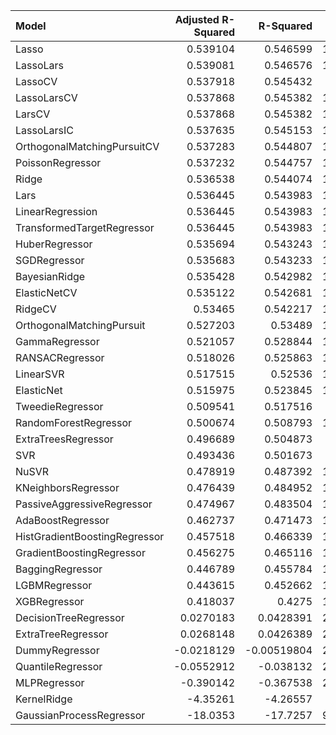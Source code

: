 | Model                         |   Adjusted R-Squared |    R-Squared |    RMSE |    Pearson |   Spearman |   Time Taken |
|:------------------------------|---------------------:|-------------:|--------:|-----------:|-----------:|-------------:|
| Lasso                         |            0.539104  |   0.546599   | 15.1215 |   0.740747 |   0.742804 |   0.00311017 |
| LassoLars                     |            0.539081  |   0.546576   | 15.1219 |   0.740733 |   0.742857 |   0.00422621 |
| LassoCV                       |            0.537918  |   0.545432   | 15.141  |   0.740818 |   0.74315  |   0.0633318  |
| LassoLarsCV                   |            0.537868  |   0.545382   | 15.1418 |   0.740805 |   0.743115 |   0.00841808 |
| LarsCV                        |            0.537868  |   0.545382   | 15.1418 |   0.740805 |   0.743115 |   0.00552607 |
| LassoLarsIC                   |            0.537635  |   0.545153   | 15.1456 |   0.74081  |   0.743143 |   0.00631309 |
| OrthogonalMatchingPursuitCV   |            0.537283  |   0.544807   | 15.1514 |   0.740818 |   0.74315  |   0.0041821  |
| PoissonRegressor              |            0.537232  |   0.544757   | 15.1522 |   0.741581 |   0.739536 |   0.0257881  |
| Ridge                         |            0.536538  |   0.544074   | 15.1636 |   0.740293 |   0.743139 |   0.00296903 |
| Lars                          |            0.536445  |   0.543983   | 15.1651 |   0.740317 |   0.743164 |   0.00929499 |
| LinearRegression              |            0.536445  |   0.543983   | 15.1651 |   0.740317 |   0.743164 |   0.0135291  |
| TransformedTargetRegressor    |            0.536445  |   0.543983   | 15.1651 |   0.740317 |   0.743164 |   0.00297117 |
| HuberRegressor                |            0.535694  |   0.543243   | 15.1774 |   0.741716 |   0.743488 |   0.00526404 |
| SGDRegressor                  |            0.535683  |   0.543233   | 15.1775 |   0.739052 |   0.741979 |   0.00348902 |
| BayesianRidge                 |            0.535428  |   0.542982   | 15.1817 |   0.739288 |   0.741736 |   0.00303292 |
| ElasticNetCV                  |            0.535122  |   0.542681   | 15.1867 |   0.739011 |   0.742237 |   0.0180519  |
| RidgeCV                       |            0.53465   |   0.542217   | 15.1944 |   0.738716 |   0.741696 |   0.0029428  |
| OrthogonalMatchingPursuit     |            0.527203  |   0.53489    | 15.3155 |   0.73463  |   0.73626  |   0.00284696 |
| GammaRegressor                |            0.521057  |   0.528844   | 15.4147 |   0.734159 |   0.731491 |   0.00457597 |
| RANSACRegressor               |            0.518026  |   0.525863   | 15.4634 |   0.738713 |   0.743929 |   0.0537481  |
| LinearSVR                     |            0.517515  |   0.52536    | 15.4716 |   0.734012 |   0.73826  |   0.00809431 |
| ElasticNet                    |            0.515975  |   0.523845   | 15.4963 |   0.726711 |   0.733674 |   0.00317574 |
| TweedieRegressor              |            0.509541  |   0.517516   | 15.599  |   0.724625 |   0.731481 |   0.0052619  |
| RandomForestRegressor         |            0.500674  |   0.508793   | 15.7393 |   0.71995  |   0.718511 |   0.172786   |
| ExtraTreesRegressor           |            0.496689  |   0.504873   | 15.802  |   0.715989 |   0.718934 |   0.0705109  |
| SVR                           |            0.493436  |   0.501673   | 15.853  |   0.711509 |   0.716464 |   0.00949574 |
| NuSVR                         |            0.478919  |   0.487392   | 16.0785 |   0.705627 |   0.708925 |   0.00711513 |
| KNeighborsRegressor           |            0.476439  |   0.484952   | 16.1168 |   0.708828 |   0.715827 |   0.00331068 |
| PassiveAggressiveRegressor    |            0.474967  |   0.483504   | 16.1394 |   0.739043 |   0.741943 |   0.00306392 |
| AdaBoostRegressor             |            0.462737  |   0.471473   | 16.3263 |   0.709565 |   0.713371 |   0.0360341  |
| HistGradientBoostingRegressor |            0.457518  |   0.466339   | 16.4054 |   0.697163 |   0.700286 |   2.58104    |
| GradientBoostingRegressor     |            0.456275  |   0.465116   | 16.4242 |   0.693825 |   0.696547 |   0.125156   |
| BaggingRegressor              |            0.446789  |   0.455784   | 16.5668 |   0.688567 |   0.68964  |   0.0151851  |
| LGBMRegressor                 |            0.443615  |   0.452662   | 16.6143 |   0.68798  |   0.693152 |   0.234939   |
| XGBRegressor                  |            0.418037  |   0.4275     | 16.9919 |   0.68442  |   0.686031 |   0.428195   |
| DecisionTreeRegressor         |            0.0270183 |   0.0428391  | 21.9708 |   0.546523 |   0.550059 |   0.00403905 |
| ExtraTreeRegressor            |            0.0268148 |   0.0426389  | 21.9731 |   0.569044 |   0.572586 |   0.00310707 |
| DummyRegressor                |           -0.0218129 |  -0.00519804 | 22.5154 | nan        | nan        |   0.00267005 |
| QuantileRegressor             |           -0.0552912 |  -0.038132   | 22.8813 |  -0.660026 |  -0.682121 |  13.5553     |
| MLPRegressor                  |           -0.390142  |  -0.367538   | 26.2617 |   0.551533 |   0.449545 |   0.160635   |
| KernelRidge                   |           -4.35261   |  -4.26557    | 51.532  |   0.740292 |   0.743139 |   0.339266   |
| GaussianProcessRegressor      |          -18.0353    | -17.7257     | 97.1792 |   0.226145 |   0.307404 |   0.035414   |